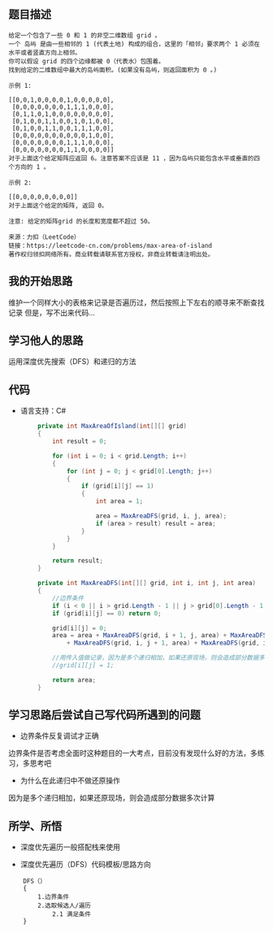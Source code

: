 ## 题目描述

```
给定一个包含了一些 0 和 1 的非空二维数组 grid 。
一个 岛屿 是由一些相邻的 1 (代表土地) 构成的组合，这里的「相邻」要求两个 1 必须在水平或者竖直方向上相邻。
你可以假设 grid 的四个边缘都被 0（代表水）包围着。
找到给定的二维数组中最大的岛屿面积。(如果没有岛屿，则返回面积为 0 。)

示例 1:

[[0,0,1,0,0,0,0,1,0,0,0,0,0],
 [0,0,0,0,0,0,0,1,1,1,0,0,0],
 [0,1,1,0,1,0,0,0,0,0,0,0,0],
 [0,1,0,0,1,1,0,0,1,0,1,0,0],
 [0,1,0,0,1,1,0,0,1,1,1,0,0],
 [0,0,0,0,0,0,0,0,0,0,1,0,0],
 [0,0,0,0,0,0,0,1,1,1,0,0,0],
 [0,0,0,0,0,0,0,1,1,0,0,0,0]]
对于上面这个给定矩阵应返回 6。注意答案不应该是 11 ，因为岛屿只能包含水平或垂直的四个方向的 1 。

示例 2:

[[0,0,0,0,0,0,0,0]]
对于上面这个给定的矩阵, 返回 0。

注意: 给定的矩阵grid 的长度和宽度都不超过 50。

来源：力扣（LeetCode）
链接：https://leetcode-cn.com/problems/max-area-of-island
著作权归领扣网络所有。商业转载请联系官方授权，非商业转载请注明出处。
```

## 我的开始思路

维护一个同样大小的表格来记录是否遍历过，然后按照上下左右的顺寻来不断查找记录
但是，写不出来代码...

## 学习他人的思路

运用深度优先搜索（DFS）和递归的方法

## 代码

- 语言支持：C#

```C#
        private int MaxAreaOfIsland(int[][] grid)
        {
            int result = 0;

            for (int i = 0; i < grid.Length; i++)
            {
                for (int j = 0; j < grid[0].Length; j++)
                {
                    if (grid[i][j] == 1)
                    {
                        int area = 1;

                        area = MaxAreaDFS(grid, i, j, area);
                        if (area > result) result = area;
                    }
                }
            }

            return result;
        }

        private int MaxAreaDFS(int[][] grid, int i, int j, int area)
        {
            //边界条件
            if (i < 0 || i > grid.Length - 1 || j > grid[0].Length - 1 || j < 0) return 0;
            if (grid[i][j] == 0) return 0;

            grid[i][j] = 0;
            area = area + MaxAreaDFS(grid, i + 1, j, area) + MaxAreaDFS(grid, i - 1, j, area) 
                + MaxAreaDFS(grid, i, j + 1, area) + MaxAreaDFS(grid, i, j - 1, area);

            //用传入值做记录，因为是多个递归相加，如果还原现场，则会造成部分数据多次计算
            //grid[i][j] = 1;

            return area;
        }
```

## 学习思路后尝试自己写代码所遇到的问题

- 边界条件反复调试才正确

边界条件是否考虑全面时这种题目的一大考点，目前没有发现什么好的方法，多练习，多思考吧

- 为什么在此递归中不做还原操作

因为是多个递归相加，如果还原现场，则会造成部分数据多次计算

## 所学、所悟

- 深度优先遍历一般搭配栈来使用

- 深度优先遍历（DFS）代码模板/思路方向

```
    DFS（）
    {
        1.边界条件
        2.选取候选人/遍历
            2.1 满足条件
    }
 ```
